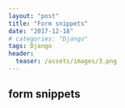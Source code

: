 ```yaml
---
layout: "post"
title: "Form snippets"
date: "2017-12-18"
# categories: "Django"
tags: Django
header:
  teaser: /assets/images/3.png
---
```

## form snippets
<script src="https://gist.github.com/nck2/7db6248d937430ade3799d9a6a44abf9.js"></script>
